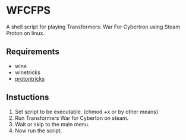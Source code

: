 # WFCFPS
A shell script for playing Transformers: War For Cybertron using Steam Proton on linux.


## Requirements
* wine
* winetricks
* [protontricks](https://github.com/Matoking/protontricks)


## Instuctions
1. Set script to be executable. (chmod +x or by other means)
2. Run Transformers War for Cyberton on steam.
3. Wait or skip to the main menu.
4. Now run the script.
